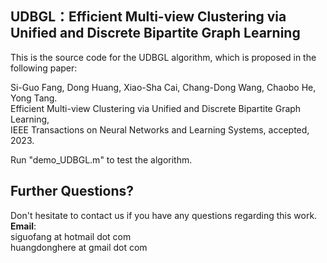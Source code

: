 ## UDBGL：Efficient Multi-view Clustering via Unified and Discrete Bipartite Graph Learning

This is the source code for the UDBGL algorithm, which is proposed in the following paper:

Si-Guo Fang, Dong Huang, Xiao-Sha Cai, Chang-Dong Wang, Chaobo He, Yong Tang.  
Efficient Multi-view Clustering via Unified and Discrete Bipartite Graph Learning,  
IEEE Transactions on Neural Networks and Learning Systems, accepted, 2023.

Run "demo_UDBGL.m" to test the algorithm.

## Further Questions?
Don't hesitate to contact us if you have any questions regarding this work.   
**Email**:   
siguofang at hotmail dot com  
huangdonghere at gmail dot com
